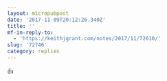 ```yaml
---
layout: micropubpost
date: '2017-11-09T20:12:26.340Z'
title: ''
mf-in-reply-to:
  - 'https://keithjgrant.com/notes/2017/11/72610/'
slug: '72746'
category: replies
---
```

👍
